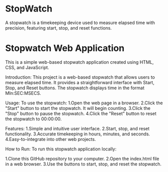 # StopWatch
A stopwatch is a timekeeping device used to measure elapsed time with precision, featuring start, stop, and reset functions.

# Stopwatch Web Application
This is a simple web-based stopwatch application created using HTML, CSS, and JavaScript.

Introduction:
This project is a web-based stopwatch that allows users to measure elapsed time. It provides a straightforward interface with Start, Stop, and Reset buttons. The stopwatch displays time in the format MIn:SEC:MSECS.

Usage:
To use the stopwatch:
1.Open the web page in a browser.
2.Click the "Start" button to start the stopwatch. It will begin counting.
3.Click the "Stop" button to pause the stopwatch.
4.Click the "Reset" button to reset the stopwatch to 00:00:00.

Features:
1.Simple and intuitive user interface.
2.Start, stop, and reset functionality.
3.Accurate timekeeping in hours, minutes, and seconds.
4.Easy-to-integrate into other web projects.

How to Run:
To run this stopwatch application locally:

1.Clone this GitHub repository to your computer.
2.Open the index.html file in a web browser.
3.Use the buttons to start, stop, and reset the stopwatch.